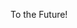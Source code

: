 To the Future!

<!---
AdamZmy/AdamZmy is a ✨ special ✨ repository because its `README.md` (this file) appears on your GitHub profile.
You can click the Preview link to take a look at your changes.
--->
